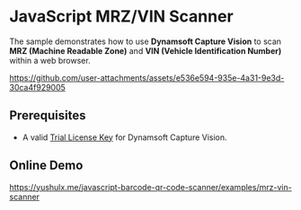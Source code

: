 # JavaScript MRZ/VIN Scanner
The sample demonstrates how to use **Dynamsoft Capture Vision** to scan **MRZ (Machine Readable Zone)** and **VIN (Vehicle Identification Number)** within a web browser.

https://github.com/user-attachments/assets/e536e594-935e-4a31-9e3d-30ca4f929005

## Prerequisites
- A valid [Trial License Key](https://www.dynamsoft.com/customer/license/trialLicense/?product=dcv&package=cross-platform) for Dynamsoft Capture Vision.

## Online Demo
https://yushulx.me/javascript-barcode-qr-code-scanner/examples/mrz-vin-scanner


